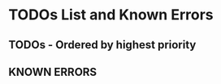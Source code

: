 # TODOs List and Known Errors

TODOs - Ordered by highest priority
-----------------------------------


KNOWN ERRORS
------------
